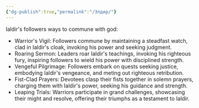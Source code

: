 ```yaml
---
{"dg-publish":true,"permalink":"/Элдир/"}
---
```


Ialdir's followers ways to commune with god:
- Warrior's Vigil: Followers commune by maintaining a steadfast watch, clad in Ialdir's cloak, invoking his power and seeking judgment.
- Roaring Sermon: Leaders roar Ialdir's teachings, invoking his righteous fury, inspiring followers to wield his power with disciplined strength.
- Vengeful Pilgrimage: Followers embark on quests seeking justice, embodying Ialdir's vengeance, and meting out righteous retribution.
- Fist-Clad Prayers: Devotees clasp their fists together in solemn prayers, charging them with Ialdir's power, seeking his guidance and strength.
- Leaping Trials: Warriors participate in grand challenges, showcasing their might and resolve, offering their triumphs as a testament to Ialdir.